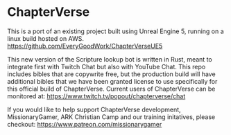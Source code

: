 # ChapterVerse
This is a port of an existing project built using Unreal Engine 5, running on a linux build hosted on AWS.
https://github.com/EveryGoodWork/ChapterVerseUE5

This new version of the Scripture lookup bot is written in Rust, meant to integrate first with Twitch Chat but also with YouTube Chat.
This repo includes bibles that are copywrite free, but the production build will have additional bibles that we have been granted license to use specifically for this official build of ChapterVerse.
Current users of ChapterVerse can be monitored at:  https://www.twitch.tv/popout/chapterverse/chat

If you would like to help support ChapterVerse development, MissionaryGamer, ARK Christian Camp and our training initatives, please checkout:
https://www.patreon.com/missionarygamer
